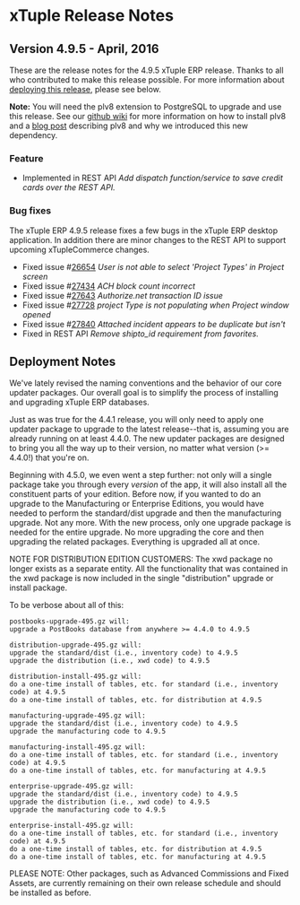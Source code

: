 # xTuple Release Notes
## Version 4.9.5 - April, 2016

These are the release notes for the 4.9.5 xTuple ERP release.
Thanks to all who contributed to make this release possible.
For more information about [deploying this release](#deployment-notes),
please see below.

**Note:** You will need the plv8 extension to PostgreSQL to upgrade
and use this release.  See our
[github wiki](https://github.com/xtuple/xtuple/wiki/Installing-PLv8) for
more information on how to install plv8 and a
[blog post](https://www.xtuple.org/blog/gmoskowitz/enabling-technologies-plv8-49)
describing plv8 and why we introduced this new dependency.

### Feature
- Implemented in REST API
  _Add dispatch function/service to save credit cards over the REST API._

### Bug fixes

The xTuple ERP 4.9.5 release fixes a few bugs in the xTuple ERP desktop
application. In addition there are minor changes to the REST API to
support upcoming xTupleCommerce changes.

- Fixed
  issue #[26654](http://www.xtuple.org/xtincident/view/bugs/26654) _User is not able to select 'Project Types' in Project screen_
- Fixed
  issue #[27434](http://www.xtuple.org/xtincident/view/bugs/27434) _ACH block count incorrect_
- Fixed
  issue #[27643](http://www.xtuple.org/xtincident/view/bugs/27643) _Authorize.net transaction ID issue_
- Fixed
  issue #[27728](http://www.xtuple.org/xtincident/view/bugs/27728) _project Type is not populating when Project window opened_
- Fixed
  issue #[27840](http://www.xtuple.org/xtincident/view/bugs/27840) _Attached incident appears to be duplicate but isn't_
- Fixed in REST API
  _Remove shipto_id requirement from favorites._


## Deployment Notes

We've lately revised the naming conventions and the behavior of our
core updater packages. Our overall goal is to simplify the process
of installing and upgrading xTuple ERP databases.

Just as was true for the 4.4.1 release, you will only need to apply
one updater package to upgrade to the latest release--that is, assuming you are
already running on at least 4.4.0. The new updater packages are
designed to bring you all the way up to their version, no matter
what version (>= 4.4.0!) that you're on.

Beginning with 4.5.0, we even went a step further: not only will a
single package take you through every *version* of the app, it will
also install all the constituent parts of your edition. Before now,
if you wanted to do an upgrade to the Manufacturing or Enterprise
Editions, you would have needed to perform the standard/dist upgrade
and then the manufacturing upgrade. Not any more. With the new process,
only one upgrade package is needed for the entire upgrade. No more
upgrading the core and then upgrading the related packages. Everything
is upgraded all at once.

NOTE FOR DISTRIBUTION EDITION CUSTOMERS: The xwd package no longer
exists as a separate entity. All the functionality that was contained
in the xwd package is now included in the single "distribution" upgrade
or install package.

To be verbose about all of this:

    postbooks-upgrade-495.gz will:
    upgrade a PostBooks database from anywhere >= 4.4.0 to 4.9.5

    distribution-upgrade-495.gz will:
    upgrade the standard/dist (i.e., inventory code) to 4.9.5
    upgrade the distribution (i.e., xwd code) to 4.9.5

    distribution-install-495.gz will:
    do a one-time install of tables, etc. for standard (i.e., inventory code) at 4.9.5
    do a one-time install of tables, etc. for distribution at 4.9.5

    manufacturing-upgrade-495.gz will:
    upgrade the standard/dist (i.e., inventory code) to 4.9.5
    upgrade the manufacturing code to 4.9.5

    manufacturing-install-495.gz will:
    do a one-time install of tables, etc. for standard (i.e., inventory code) at 4.9.5
    do a one-time install of tables, etc. for manufacturing at 4.9.5

    enterprise-upgrade-495.gz will:
    upgrade the standard/dist (i.e., inventory code) to 4.9.5
    upgrade the distribution (i.e., xwd code) to 4.9.5
    upgrade the manufacturing code to 4.9.5

    enterprise-install-495.gz will:
    do a one-time install of tables, etc. for standard (i.e., inventory code) at 4.9.5
    do a one-time install of tables, etc. for distribution at 4.9.5
    do a one-time install of tables, etc. for manufacturing at 4.9.5

PLEASE NOTE: Other packages, such as Advanced Commissions and Fixed
Assets, are currently remaining on their own release schedule and should
be installed as before.
